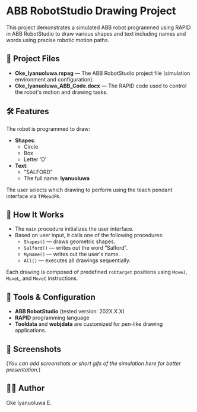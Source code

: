 # ABB RobotStudio Drawing Project

This project demonstrates a simulated ABB robot programmed using RAPID in ABB RobotStudio to draw various shapes and text including names and words using precise robotic motion paths.

## 📁 Project Files

- **Oke_Iyanuoluwa.rspag** — The ABB RobotStudio project file (simulation environment and configuration).
- **Oke_Iyanuoluwa_ABB_Code.docx** — The RAPID code used to control the robot's motion and drawing tasks.

## 🛠️ Features

The robot is programmed to draw:
- **Shapes**:
  - Circle
  - Box
  - Letter 'D'
- **Text**:
  - "SALFORD"
  - The full name: **Iyanuoluwa**

The user selects which drawing to perform using the teach pendant interface via `TPReadFK`.

## 🧠 How It Works

- The `main` procedure initializes the user interface.
- Based on user input, it calls one of the following procedures:
  - `Shapes()` — draws geometric shapes.
  - `Salford()` — writes out the word “Salford”.
  - `MyName()` — writes out the user's name.
  - `All()` — executes all drawings sequentially.

Each drawing is composed of predefined `robtarget` positions using `MoveJ`, `MoveL`, and `MoveC` instructions.

## 🤖 Tools & Configuration

- **ABB RobotStudio** (tested version: 202X.X.X)
- **RAPID** programming language
- **Tooldata** and **wobjdata** are customized for pen-like drawing applications.

## 📸 Screenshots

(*You can add screenshots or short gifs of the simulation here for better presentation.*)

## 🧑‍💻 Author

Oke Iyanuoluwa E.
